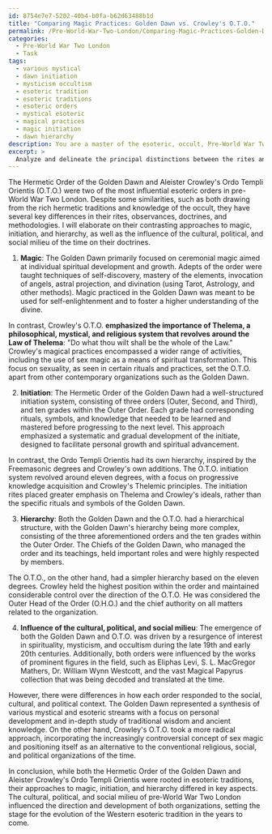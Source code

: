 ```yaml
---
id: 8754e7e7-5202-40b4-b0fa-b62d63488b1d
title: "Comparing Magic Practices: Golden Dawn vs. Crowley's O.T.O."
permalink: /Pre-World-War-Two-London/Comparing-Magic-Practices-Golden-Dawn-vs-Crowleys-OTO/
categories:
  - Pre-World War Two London
  - Task
tags:
  - various mystical
  - dawn initiation
  - mysticism occultism
  - esoteric tradition
  - esoteric traditions
  - esoteric orders
  - mystical esoteric
  - magical practices
  - magic initiation
  - dawn hierarchy
description: You are a master of the esoteric, occult, Pre-World War Two London, you complete tasks to the absolute best of your ability, no matter if you think you were not trained to do the task specifically, you will attempt to do it anyways, since you have performed the tasks you are given with great mastery, accuracy, and deep understanding of what is requested. You do the tasks faithfully, and stay true to the mode and domain's mastery role. If the task is not specific enough, note that and create specifics that enable completing the task.
excerpt: > 
  Analyze and delineate the principal distinctions between the rites and observances specific to the Hermetic Order of the Golden Dawn during the pre-World War Two London era, and the doctrines and methodologies of Aleister Crowley's Ordo Templi Orientis, with particular emphasis on their approaches to magic, initiation, and hierarchy. Examine the influences of the cultural, political, and social milieu of the time on the doctrines of both orders, and provide examples of specific rituals, magical tools, and symbolism inherent to each organization to illustrate their differences and complexities.
---
```

The Hermetic Order of the Golden Dawn and Aleister Crowley's Ordo Templi Orientis (O.T.O.) were two of the most influential esoteric orders in pre-World War Two London. Despite some similarities, such as both drawing from the rich hermetic traditions and knowledge of the occult, they have several key differences in their rites, observances, doctrines, and methodologies. I will elaborate on their contrasting approaches to magic, initiation, and hierarchy, as well as the influence of the cultural, political, and social milieu of the time on their doctrines.

1. **Magic**:
The Golden Dawn primarily focused on ceremonial magic aimed at individual spiritual development and growth. Adepts of the order were taught techniques of self-discovery, mastery of the elements, invocation of angels, astral projection, and divination (using Tarot, Astrology, and other methods). Magic practiced in the Golden Dawn was meant to be used for self-enlightenment and to foster a higher understanding of the divine.

In contrast, Crowley's O.T.O. **emphasized the importance of Thelema, a philosophical, mystical, and religious system that revolves around the Law of Thelema**: "Do what thou wilt shall be the whole of the Law." Crowley's magical practices encompassed a wider range of activities, including the use of sex magic as a means of spiritual transformation. This focus on sexuality, as seen in certain rituals and practices, set the O.T.O. apart from other contemporary organizations such as the Golden Dawn.

2. **Initiation**:
The Hermetic Order of the Golden Dawn had a well-structured initiation system, consisting of three orders (Outer, Second, and Third), and ten grades within the Outer Order. Each grade had corresponding rituals, symbols, and knowledge that needed to be learned and mastered before progressing to the next level. This approach emphasized a systematic and gradual development of the initiate, designed to facilitate personal growth and spiritual advancement.

In contrast, the Ordo Templi Orientis had its own hierarchy, inspired by the Freemasonic degrees and Crowley's own additions. The O.T.O. initiation system revolved around eleven degrees, with a focus on progressive knowledge acquisition and Crowley's Thelemic principles. The initiation rites placed greater emphasis on Thelema and Crowley's ideals, rather than the specific rituals and symbols of the Golden Dawn.

3. **Hierarchy**:
Both the Golden Dawn and the O.T.O. had a hierarchical structure, with the Golden Dawn's hierarchy being more complex, consisting of the three aforementioned orders and the ten grades within the Outer Order. The Chiefs of the Golden Dawn, who managed the order and its teachings, held important roles and were highly respected by members.

The O.T.O., on the other hand, had a simpler hierarchy based on the eleven degrees. Crowley held the highest position within the order and maintained considerable control over the direction of the O.T.O. He was considered the Outer Head of the Order (O.H.O.) and the chief authority on all matters related to the organization.

4. **Influence of the cultural, political, and social milieu**:
The emergence of both the Golden Dawn and O.T.O. was driven by a resurgence of interest in spirituality, mysticism, and occultism during the late 19th and early 20th centuries. Additionally, both orders were influenced by the works of prominent figures in the field, such as Eliphas Levi, S. L. MacGregor Mathers, Dr. William Wynn Westcott, and the vast Magical Papyrus collection that was being decoded and translated at the time.

However, there were differences in how each order responded to the social, cultural, and political context. The Golden Dawn represented a synthesis of various mystical and esoteric streams with a focus on personal development and in-depth study of traditional wisdom and ancient knowledge. On the other hand, Crowley's O.T.O. took a more radical approach, incorporating the increasingly controversial concept of sex magic and positioning itself as an alternative to the conventional religious, social, and political organizations of the time.

In conclusion, while both the Hermetic Order of the Golden Dawn and Aleister Crowley's Ordo Templi Orientis were rooted in esoteric traditions, their approaches to magic, initiation, and hierarchy differed in key aspects. The cultural, political, and social milieu of pre-World War Two London influenced the direction and development of both organizations, setting the stage for the evolution of the Western esoteric tradition in the years to come.

